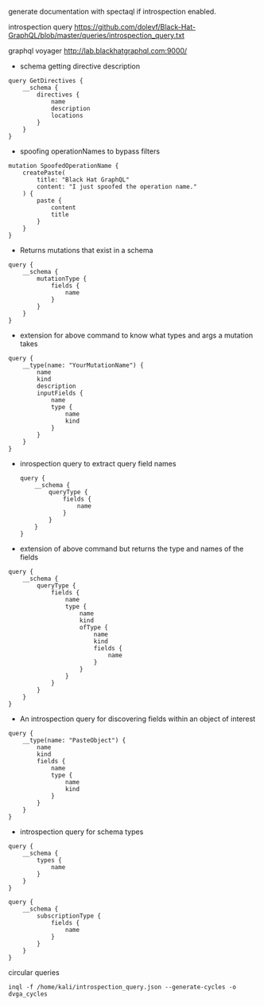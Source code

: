 <!-- more time to config #sighs -->

generate documentation with spectaql if introspection enabled.

introspection query
https://github.com/dolevf/Black-Hat-GraphQL/blob/master/queries/introspection_query.txt

graphql voyager
http://lab.blackhatgraphql.com:9000/

-   schema getting directive description

```gql
query GetDirectives {
    __schema {
        directives {
            name
            description
            locations
        }
    }
}
```

-   spoofing operationNames to bypass filters

```gql
mutation SpoofedOperationName {
    createPaste(
        title: "Black Hat GraphQL"
        content: "I just spoofed the operation name."
    ) {
        paste {
            content
            title
        }
    }
}
```

-   Returns mutations that exist in a schema

```gql
query {
    __schema {
        mutationType {
            fields {
                name
            }
        }
    }
}
```

-   extension for above command to know what types and args a mutation takes

```gql
query {
    __type(name: "YourMutationName") {
        name
        kind
        description
        inputFields {
            name
            type {
                name
                kind
            }
        }
    }
}
```

-   inrospection query to extract query field names

    ```gql
    query {
        __schema {
            queryType {
                fields {
                    name
                }
            }
        }
    }
    ```

-   extension of above command but returns the type and names of the fields

```gql
query {
    __schema {
        queryType {
            fields {
                name
                type {
                    name
                    kind
                    ofType {
                        name
                        kind
                        fields {
                            name
                        }
                    }
                }
            }
        }
    }
}
```

-   An introspection query for discovering fields within an object of interest

```gql
query {
    __type(name: "PasteObject") {
        name
        kind
        fields {
            name
            type {
                name
                kind
            }
        }
    }
}
```

-   introspection query for schema types

```gql
query {
    __schema {
        types {
            name
        }
    }
}
```

```gql
query {
    __schema {
        subscriptionType {
            fields {
                name
            }
        }
    }
}
```

circular queries

```cli
inql -f /home/kali/introspection_query.json --generate-cycles -o dvga_cycles
```
